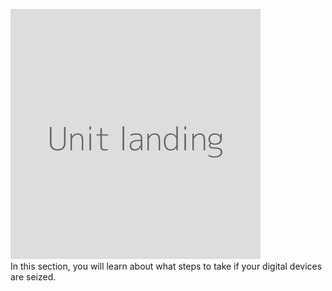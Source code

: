 ![](unit.png)
<br>
In this section, you will learn about what steps to take if your digital devices are seized.